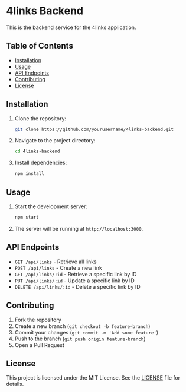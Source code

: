 # 4links Backend

This is the backend service for the 4links application.

## Table of Contents
- [Installation](#installation)
- [Usage](#usage)
- [API Endpoints](#api-endpoints)
- [Contributing](#contributing)
- [License](#license)

## Installation

1. Clone the repository:
    ```sh
    git clone https://github.com/yourusername/4links-backend.git
    ```
2. Navigate to the project directory:
    ```sh
    cd 4links-backend
    ```
3. Install dependencies:
    ```sh
    npm install
    ```

## Usage

1. Start the development server:
    ```sh
    npm start
    ```
2. The server will be running at `http://localhost:3000`.

## API Endpoints

- `GET /api/links` - Retrieve all links
- `POST /api/links` - Create a new link
- `GET /api/links/:id` - Retrieve a specific link by ID
- `PUT /api/links/:id` - Update a specific link by ID
- `DELETE /api/links/:id` - Delete a specific link by ID

## Contributing

1. Fork the repository
2. Create a new branch (`git checkout -b feature-branch`)
3. Commit your changes (`git commit -m 'Add some feature'`)
4. Push to the branch (`git push origin feature-branch`)
5. Open a Pull Request

## License

This project is licensed under the MIT License. See the [LICENSE](LICENSE) file for details.